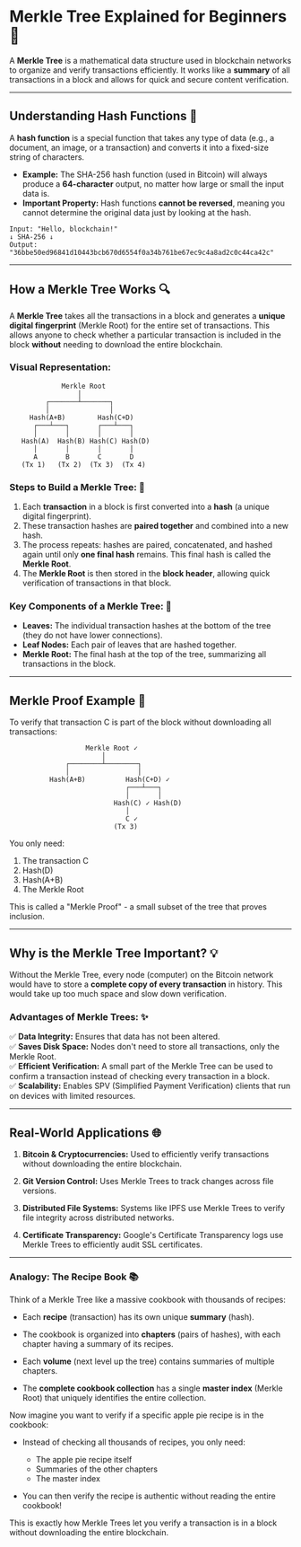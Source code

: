 # **Merkle Tree Explained for Beginners** 🌳

A **Merkle Tree** is a mathematical data structure used in blockchain networks to organize and verify transactions efficiently. It works like a **summary** of all transactions in a block and allows for quick and secure content verification.  

---

## **Understanding Hash Functions** 🧮

A **hash function** is a special function that takes any type of data (e.g., a document, an image, or a transaction) and converts it into a fixed-size string of characters.  
- **Example:** The SHA-256 hash function (used in Bitcoin) will always produce a **64-character** output, no matter how large or small the input data is.  
- **Important Property:** Hash functions **cannot be reversed**, meaning you cannot determine the original data just by looking at the hash.  

```
Input: "Hello, blockchain!"
↓ SHA-256 ↓
Output: "36bbe50ed96841d10443bcb670d6554f0a34b761be67ec9c4a8ad2c0c44ca42c"
```

---

## **How a Merkle Tree Works** 🔍

A **Merkle Tree** takes all the transactions in a block and generates a **unique digital fingerprint** (Merkle Root) for the entire set of transactions. This allows anyone to check whether a particular transaction is included in the block **without** needing to download the entire blockchain.  

### **Visual Representation:**

```
             Merkle Root
                 │
         ┌───────┴───────┐
         │               │
     Hash(A+B)        Hash(C+D)
      ┌───┴───┐       ┌───┴───┐
      │       │       │       │
   Hash(A)  Hash(B) Hash(C) Hash(D)
      │       │       │       │
      A       B       C       D
   (Tx 1)   (Tx 2)  (Tx 3)  (Tx 4)
```

### **Steps to Build a Merkle Tree:** 🔢

1. Each **transaction** in a block is first converted into a **hash** (a unique digital fingerprint).  
2. These transaction hashes are **paired together** and combined into a new hash.  
3. The process repeats: hashes are paired, concatenated, and hashed again until only **one final hash** remains. This final hash is called the **Merkle Root**.  
4. The **Merkle Root** is then stored in the **block header**, allowing quick verification of transactions in that block.  

### **Key Components of a Merkle Tree:** 🔑
- **Leaves:** The individual transaction hashes at the bottom of the tree (they do not have lower connections).  
- **Leaf Nodes:** Each pair of leaves that are hashed together.  
- **Merkle Root:** The final hash at the top of the tree, summarizing all transactions in the block.  

---

## **Merkle Proof Example** 🔐

To verify that transaction C is part of the block without downloading all transactions:

```
                   Merkle Root ✓
                       │
              ┌────────┴────────┐
              │                 │
          Hash(A+B)          Hash(C+D) ✓
                             ┌───┴───┐
                             │       │
                          Hash(C) ✓ Hash(D)
                             │
                             C ✓
                          (Tx 3)
```

You only need:
1. The transaction C
2. Hash(D)
3. Hash(A+B)
4. The Merkle Root

This is called a "Merkle Proof" - a small subset of the tree that proves inclusion.

---

## **Why is the Merkle Tree Important?** 💡

Without the Merkle Tree, every node (computer) on the Bitcoin network would have to store a **complete copy of every transaction** in history. This would take up too much space and slow down verification.  

### **Advantages of Merkle Trees:** ✨
✅ **Data Integrity:** Ensures that data has not been altered.  
✅ **Saves Disk Space:** Nodes don't need to store all transactions, only the Merkle Root.  
✅ **Efficient Verification:** A small part of the Merkle Tree can be used to confirm a transaction instead of checking every transaction in a block.  
✅ **Scalability:** Enables SPV (Simplified Payment Verification) clients that run on devices with limited resources.

---

## **Real-World Applications** 🌐

1. **Bitcoin & Cryptocurrencies:** Used to efficiently verify transactions without downloading the entire blockchain.

2. **Git Version Control:** Uses Merkle Trees to track changes across file versions.

3. **Distributed File Systems:** Systems like IPFS use Merkle Trees to verify file integrity across distributed networks.

4. **Certificate Transparency:** Google's Certificate Transparency logs use Merkle Trees to efficiently audit SSL certificates.

---

### **Analogy: The Recipe Book** 📚

Think of a Merkle Tree like a massive cookbook with thousands of recipes:

- Each **recipe** (transaction) has its own unique **summary** (hash).
  
- The cookbook is organized into **chapters** (pairs of hashes), with each chapter having a summary of its recipes.
  
- Each **volume** (next level up the tree) contains summaries of multiple chapters.
  
- The **complete cookbook collection** has a single **master index** (Merkle Root) that uniquely identifies the entire collection.

Now imagine you want to verify if a specific apple pie recipe is in the cookbook:
  
- Instead of checking all thousands of recipes, you only need:
  - The apple pie recipe itself
  - Summaries of the other chapters
  - The master index
  
- You can then verify the recipe is authentic without reading the entire cookbook!

This is exactly how Merkle Trees let you verify a transaction is in a block without downloading the entire blockchain.